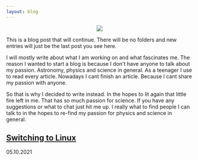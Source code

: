 ```yaml
---
layout: blog
---
```

<div align="center">
<b><img src="https://render.githubusercontent.com/render/math?math=S = k*log(W)"></b>
</div>

This is a blog post that will continue. There will be no folders and new entries will just be the last post you see here.

I will mostly write about what I am working on and what fascinates me. The reason I wanted to start a blog is because I don't have anyone to talk about my passion. Astronomy, physics and science in general. As a teenager I use to read every article. Nowadays I cant finish an article. Because I cant share my passion with anyone.

So that is why I decided to write instead. In the hopes to lit again that little fire left in me. That has so much passion for science. If you have any suggestions or what to chat just hit me up. I really what to find people I can talk to in the hopes to re-find my passion for physics and science in general.



## [Switching to Linux](./blogs/05-10-2021.md)
05.10.2021




